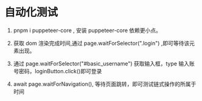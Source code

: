 # 自动化测试

1. pnpm i puppeteer-core , 安装 puppeteer-core 依赖更小点。

2. 获取 dom 渲染完成时间,通过 page.waitForSelector(".login") ,即可等待该元素出现。

3. 通过 page.waitForSelector("#basic_username") 获取输入框，type 输入账号密码，loginButton.click()即可登录

4. await page.waitForNavigation(), 等待页面跳转，即可测试链式操作的所属于时间
